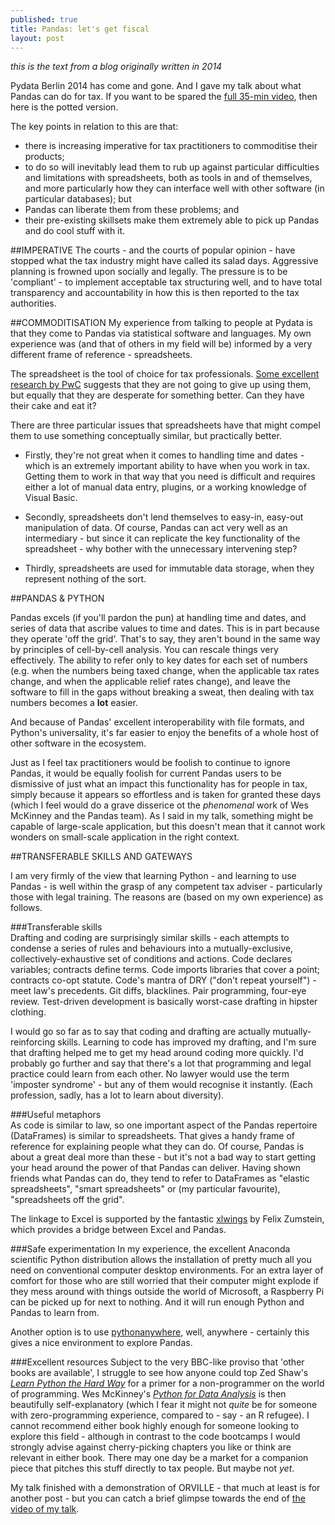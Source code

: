 ```yaml
---
published: true
title: Pandas: let's get fiscal
layout: post
---
```

*this is the text from a blog originally written in 2014*

Pydata Berlin 2014 has come and gone.  And I gave my talk about what Pandas can do for tax.  If you want to be spared the [full 35-min video](https://t.co/0EfgHY6Hh8), then here is the potted version.

The key points in relation to this are that:

* there is increasing imperative for tax practitioners to commoditise their products;
* to do so will inevitably lead them to rub up against particular difficulties and limitations with spreadsheets, both as tools in and of themselves, and more particularly how they can interface well with other software (in particular databases); but
* Pandas can liberate them from these problems; and
* their pre-existing skillsets make them extremely able to pick up Pandas and do cool stuff with it.

##IMPERATIVE
The courts - and the courts of popular opinion - have stopped what the tax industry might have called its salad days.  Aggressive planning is frowned upon socially and legally.  The pressure is to be 'compliant' - to implement acceptable tax structuring well, and to have total transparency and accountability in how this is then reported to the tax authorities.

##COMMODITISATION
My experience from talking to people at Pydata is that they come to Pandas via statistical software and languages.  My own experience was (and that of others in my field will be) informed by a very different frame of reference - spreadsheets.

The spreadsheet is the tool of choice for tax professionals. [Some excellent research by PwC](http://www.pwc.com/en_US/us/industrial-products/publications/assets/pwc-mapi-tax-technology-survey.pdf) suggests that they are not going to give up using them, but equally that they are desperate for something better.  Can they have their cake and eat it?

There are three particular issues that spreadsheets have that might compel them to use something conceptually similar, but practically better. 

* Firstly, they're not great when it comes to handling time and dates - which is an extremely important ability to have when you work in tax.  Getting them to work in that way that you need is difficult and requires either a lot of manual data entry, plugins, or a working knowledge of Visual Basic.  

* Secondly, spreadsheets don't lend themselves to easy-in, easy-out manipulation of data.  Of course, Pandas can act very well as an intermediary - but since it can replicate the key functionality of the spreadsheet - why bother with the unnecessary intervening step?

* Thirdly, spreadsheets are used for immutable data storage, when they represent nothing of the sort.

##PANDAS & PYTHON

Pandas excels (if you'll pardon the pun) at handling time and dates, and series of data that ascribe values to time and dates.  This is in part because they operate 'off the grid'.  That's to say, they aren't bound in the same way by principles of cell-by-cell analysis.  You can rescale things very effectively.  The ability to refer only to key dates for each set of numbers (e.g. when the numbers being taxed change, when the applicable tax rates change, and when the applicable relief rates change), and leave the software to fill in the gaps without breaking a sweat, then dealing with tax numbers becomes a **lot** easier.

And because of Pandas' excellent interoperability with file formats, and Python's universality, it's far easier to enjoy the benefits of a whole host of other software in the ecosystem.

Just as I feel tax practitioners would be foolish to continue to ignore Pandas, it would be equally foolish for current Pandas users to be dismissive of just what an impact this functionality has for people in tax, simply because it appears so effortless and is taken for granted these days (which I feel would do a grave disserice ot the *phenomenal* work of Wes McKinney and the Pandas team).  As I said in my talk, something might be capable of large-scale application, but this doesn't mean that it cannot work wonders on small-scale application in the right context.

##TRANSFERABLE SKILLS AND GATEWAYS

I am very firmly of the view that learning Python - and learning to use Pandas - is well within the grasp of any competent tax adviser - particularly those with legal training.  The reasons are (based on my own experience) as follows.

###Transferable skills  
Drafting and coding are surprisingly similar skills - each attempts to condense a series of rules and behaviours into a mutually-exclusive, collectively-exhaustive set of conditions and actions.  Code declares variables; contracts define terms.  Code imports libraries that cover a point; contracts co-opt statute.  Code's mantra of DRY ("don't repeat yourself") - meet law's precedents.  Git diffs, blacklines.  Pair programming, four-eye review.  Test-driven development is basically worst-case drafting in hipster clothing.  

I would go so far as to say that coding and drafting are actually mutually-reinforcing skills.  Learning to code has improved my drafting, and I'm sure that drafting helped me to get my head around coding more quickly.   I'd probably go further and say that there's a lot that programming and legal practice could learn from each other.  No lawyer would use the term 'imposter syndrome' - but any of them would recognise it instantly.  (Each profession, sadly, has a lot to learn about diversity).

###Useful metaphors  
As code is similar to law, so one important aspect of the Pandas repertoire (DataFrames) is similar to spreadsheets.  That gives a handy frame of reference for explaining people what they can do.  Of course, Pandas is about a great deal more than these - but it's not a bad way to start getting your head around the power of that Pandas can deliver.  Having shown friends what Pandas can do, they tend to refer to DataFrames as "elastic spreadsheets", "smart spreadsheets" or (my particular favourite), "spreadsheets off the grid". 

The linkage to Excel is supported by the fantastic [xlwings](http://xlwings.org/) by Felix Zumstein, which provides a bridge between Excel and Pandas.

###Safe experimentation
In my experience, the excellent Anaconda scientific Python distribution allows the installation of pretty much all you need on conventional computer desktop environments.  For an extra layer of comfort for those who are still worried that their computer might explode if they mess around with things outside the world of Microsoft, a Raspberry Pi can be picked up for next to nothing.  And it will run enough Python and Pandas to learn from.

Another option is to use [pythonanywhere](https://www.pythonanywhere.com/), well, anywhere - certainly this gives a nice environment to explore Pandas.

###Excellent resources 
Subject to the very BBC-like proviso that 'other books are available', I struggle to see how anyone could top Zed Shaw's [*Learn Python the Hard Way*](http://learnpythonthehardway.org/) for a primer for a non-programmer on the world of programming.  Wes McKinney's [*Python for Data Analysis*](http://shop.oreilly.com/product/0636920023784.do) is then beautifully self-explanatory (which I fear it might not *quite* be for someone with zero-programming experience, compared to - say - an R refugee).  I cannot recommend either book highly enough for someone looking to explore this field - although in contrast to the code bootcamps I would strongly advise against cherry-picking chapters you like or think are relevant in either book.  There may one day be a market for a companion piece that pitches this stuff directly to tax people.  But maybe not *yet*.


My talk finished with a demonstration of ORVILLE - that much at least is for another post - but you can catch a brief glimpse towards the end of [the video of my talk](https://t.co/0EfgHY6Hh8).